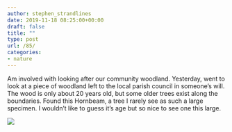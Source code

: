 ```yaml
---
author: stephen_strandlines
date: 2019-11-18 08:25:00+00:00
draft: false
title: ""
type: post
url: /85/
categories:
- nature
---
```


Am involved with looking after our community woodland. Yesterday, went to look at a piece of woodland left to the local parish council in someone’s will. The wood is only about 20 years old, but some older trees exist along the boundaries. Found this Hornbeam, a tree I rarely see as such a large specimen. I wouldn’t like to guess it’s age but so nice to see one this large. 

![](https://www.strandlines.blog/uploads/2019/ac855fa1a3.jpg)

